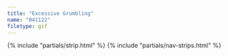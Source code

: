 ```yaml
---
title: "Excessive Grumbling"
name: "041122"
filetype: gif
---
```


{% include "partials/strip.html" %}
{% include "partials/nav-strips.html" %}